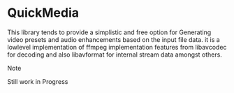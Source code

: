# QuickMedia

This library tends to provide a simplistic and free option for Generating video presets and audio enhancements based on the input file data. it is a lowlevel implementation of ffmpeg implementation features from libavcodec for decoding and also libavformat for internal stream data amongst others.

>[!NOTE]
> Still work in Progress
